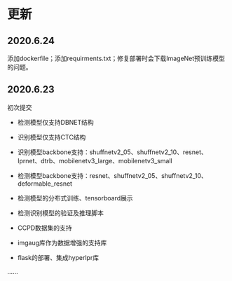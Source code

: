 # 更新

## 2020.6.24

添加dockerfile；添加requirments.txt；修复部署时会下载ImageNet预训练模型的问题。

## 2020.6.23

初次提交

- 检测模型仅支持DBNET结构
- 识别模型仅支持CTC结构

- 识别模型backbone支持：shuffnetv2_05、shuffnetv2_10、resnet、lprnet、dtrb、mobilenetv3_large、mobilenetv3_small
- 检测模型backbone支持：resnet、shuffnetv2_05、shuffnetv2_10、deformable_resnet
- 检测模型的分布式训练、tensorboard展示
- 检测识别模型的验证及推理脚本
- CCPD数据集的支持
- imgaug库作为数据增强的支持库
- flask的部署、集成hyperlpr库

......